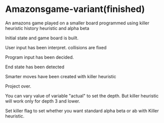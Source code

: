 # Amazonsgame-variant(finished)
An amazons game played on a smaller board programmed using killer heuristic history heuristic and alpha beta

Initial state and game board is built. 

User input has been interpret. collisions are fixed

Program input has been decided.

End state has been detected

Smarter moves have been created with killer heuristic

Project over.

You can vary value of variable "actual" to set the depth. But killer heuristic will work only for depth 3 and lower.

Set killer flag to set whether you want standard alpha beta or ab with Killer heuristic.

